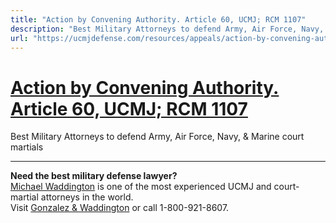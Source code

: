 ```yaml
---
title: "Action by Convening Authority. Article 60, UCMJ; RCM 1107"
description: "Best Military Attorneys to defend Army, Air Force, Navy, & Marine court martials"
url: "https://ucmjdefense.com/resources/appeals/action-by-convening-authority-article-60-ucmj-rcm-1107.html"
---
```


# [Action by Convening Authority. Article 60, UCMJ; RCM 1107](https://ucmjdefense.com/resources/appeals/action-by-convening-authority-article-60-ucmj-rcm-1107.html)

Best Military Attorneys to defend Army, Air Force, Navy, & Marine court martials

---

**Need the best military defense lawyer?**  
[Michael Waddington](https://ucmjdefense.com/attorneys/michael-stewart-waddington-partner.html) is one of the most experienced UCMJ and court-martial attorneys in the world.  
Visit [Gonzalez & Waddington](https://ucmjdefense.com) or call 1-800-921-8607.
